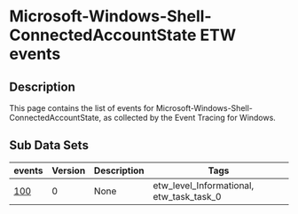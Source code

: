 # Microsoft-Windows-Shell-ConnectedAccountState ETW events

## Description
This page contains the list of events for Microsoft-Windows-Shell-ConnectedAccountState, as collected by the Event Tracing for Windows.

## Sub Data Sets
|events|Version|Description|Tags|
|---|---|---|---|
|[100](events/event-100.md)|0|None|etw_level_Informational, etw_task_task_0|
